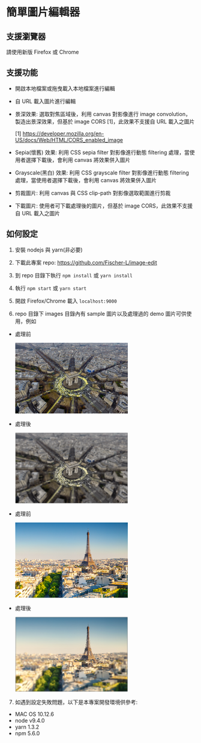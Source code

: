 # 簡單圖片編輯器

## 支援瀏覽器
請使用新版 Firefox 或 Chrome

## 支援功能
* 開啟本地檔案或拖曳載入本地檔案進行編輯

* 自 URL 載入圖片進行編輯

* 景深效果: 選取對焦區域後，利用 canvas 對影像進行 image convolution，製造出景深效果，但基於 image CORS [1]，此效果不支援自 URL 載入之圖片

  [1] https://developer.mozilla.org/en-US/docs/Web/HTML/CORS_enabled_image

* Sepia(懷舊) 效果: 利用 CSS sepia filter 對影像進行動態 filtering 處理，當使用者選擇下載後，會利用 canvas 將效果併入圖片

* Grayscale(黑白) 效果: 利用 CSS grayscale filter 對影像進行動態 filtering 處理，當使用者選擇下載後，會利用 canvas 將效果併入圖片

* 剪裁圖片: 利用 canvas 與 CSS clip-path 對影像選取範圍進行剪裁

* 下載圖片: 使用者可下載處理後的圖片，但基於 image CORS，此效果不支援自 URL 載入之圖片

## 如何設定
1. 安裝 nodejs 與 yarn(非必要)

2. 下載此專案 repo: https://github.com/Fischer-L/image-edit

3. 到 repo 目錄下執行 `npm install` 或 `yarn install`

4. 執行 `npm start` 或 `yarn start`

5. 開啟 Firefox/Chrome 載入 `localhost:9000`

6. repo 目錄下 images 目錄內有 sample 圖片以及處理過的 demo 圖片可供使用，例如
  
  - 處理前

    <img width="300" src="./images/samples/Arc_de_Triomphe.jpg">
  
  - 處理後

    <img width="300" src="./images/processed/Arc_de_Triomphe_processed.jpg">
  
  - 處理前

    <img width="300" src="./images/samples/Eiffel_tower.jpg">
  
  - 處理後
  
    <img width="300" src="./images/processed/Eiffel_tower_processed.jpg">

7. 如遇到設定失敗問題，以下是本專案開發環境供參考:
  - MAC OS 10.12.6
  - node v9.4.0
  - yarn 1.3.2
  - npm 5.6.0
  